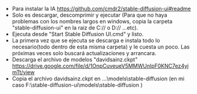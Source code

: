- Para instalar la IA 
https://github.com/cmdr2/stable-diffusion-ui#readme
- Solo es descargar, descomprimir y ejecutar (Para que no haya problemas con los nombres largos en windows, copia la carpeta "stable-diffusion-ui" 
  en la raiz de C:// o D://  ...etc).
- Ejecuta desde "Start Stable Diffusion UI.cmd" y listo.
- La primera vez que se ejecuta se descarga e instala todo lo necesario(todo dentro de esta misma carpeta) y le cuesta un poco. 
  Las próximas veces solo buscará actualizaciones y arrancara.
- Descarga el archivo de modelos "davidsainz.ckpt"
https://drive.google.com/file/d/1OnpCuveueV5MMWUnlpF0KNC7ez4yjmTt/view
- Copia el archivo davidsainz.ckpt en ...\models\stable-diffusion (en mi caso F:\stable-diffusion-ui\models\stable-diffusion )
